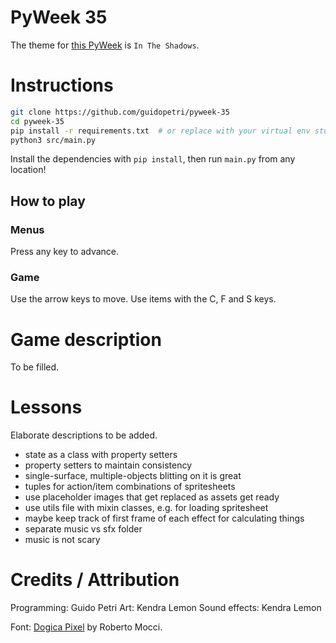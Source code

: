 # PyWeek 35

The theme for [this PyWeek](https://pyweek.org/35/) is `In The Shadows`.

# Instructions

```sh
git clone https://github.com/guidopetri/pyweek-35
cd pyweek-35
pip install -r requirements.txt  # or replace with your virtual env stuff
python3 src/main.py
```

Install the dependencies with `pip install`, then run `main.py` from any location!

## How to play

### Menus

Press any key to advance.

### Game

Use the arrow keys to move.
Use items with the C, F and S keys.

# Game description

To be filled.

# Lessons

Elaborate descriptions to be added.

- state as a class with property setters
- property setters to maintain consistency
- single-surface, multiple-objects blitting on it is great
- tuples for action/item combinations of spritesheets
- use placeholder images that get replaced as assets get ready
- use utils file with mixin classes, e.g. for loading spritesheet
- maybe keep track of first frame of each effect for calculating things
- separate music vs sfx folder
- music is not scary

# Credits / Attribution

Programming: Guido Petri
Art: Kendra Lemon
Sound effects: Kendra Lemon

Font: [Dogica Pixel](https://www.dafont.com/dogica.font) by Roberto Mocci.
